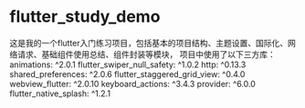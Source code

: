 # flutter_study_demo

这是我的一个flutter入门练习项目，包括基本的项目结构、主题设置、国际化、网络请求、基础组件使用总结、组件封装等模块，
项目中使用了以下三方库：
  animations: ^2.0.1
  flutter_swiper_null_safety: ^1.0.2
  http: ^0.13.3
  shared_preferences: ^2.0.6
  flutter_staggered_grid_view: ^0.4.0
  webview_flutter: ^2.0.10
  keyboard_actions: ^3.4.3
  provider: ^6.0.0
  flutter_native_splash: ^1.2.1
